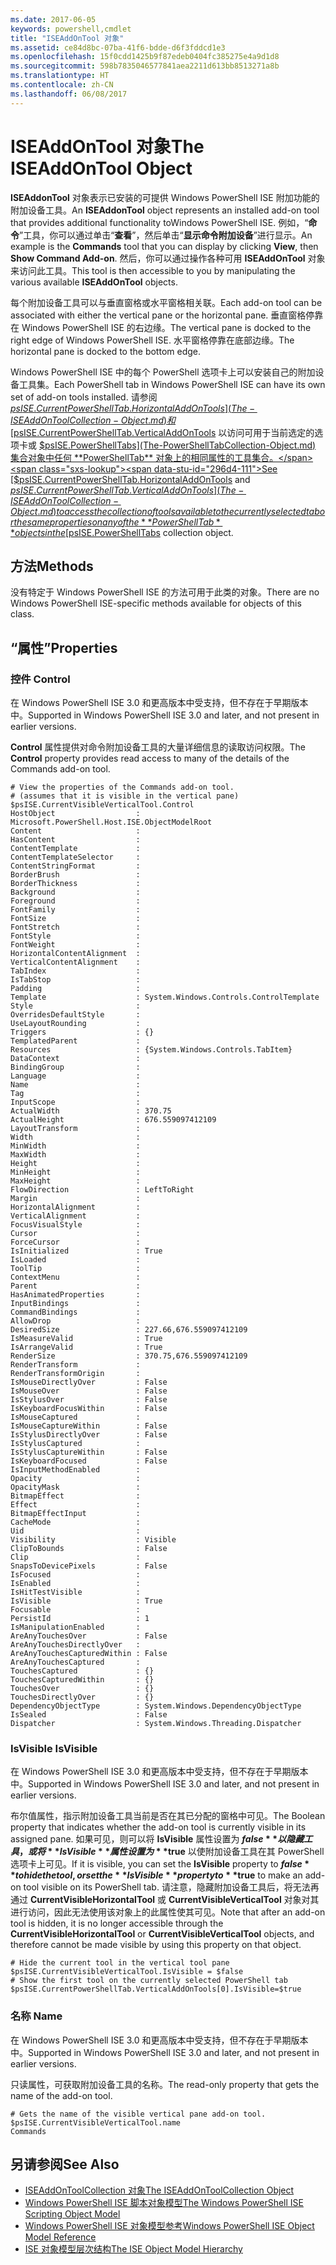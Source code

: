 ```yaml
---
ms.date: 2017-06-05
keywords: powershell,cmdlet
title: "ISEAddOnTool 对象"
ms.assetid: ce84d8bc-07ba-41f6-bdde-d6f3fddcd1e3
ms.openlocfilehash: 15f0cdd1425b9f87edeb0404fc385275e4a9d1d8
ms.sourcegitcommit: 598b7835046577841aea2211d613bb8513271a8b
ms.translationtype: HT
ms.contentlocale: zh-CN
ms.lasthandoff: 06/08/2017
---
```

# <a name="the-iseaddontool-object"></a><span data-ttu-id="296d4-103">ISEAddOnTool 对象</span><span class="sxs-lookup"><span data-stu-id="296d4-103">The ISEAddOnTool Object</span></span>
  <span data-ttu-id="296d4-104">**ISEAddonTool** 对象表示已安装的可提供 Windows PowerShell ISE 附加功能的附加设备工具。</span><span class="sxs-lookup"><span data-stu-id="296d4-104">An **ISEAddonTool** object represents an installed add-on tool that provides additional functionality toWindows PowerShell ISE.</span></span> <span data-ttu-id="296d4-105">例如，“**命令**”工具，你可以通过单击“**查看**”，然后单击“**显示命令附加设备**”进行显示。</span><span class="sxs-lookup"><span data-stu-id="296d4-105">An example is the **Commands** tool that you can display by clicking **View**, then **Show Command Add-on**.</span></span> <span data-ttu-id="296d4-106">然后，你可以通过操作各种可用 **ISEAddOnTool** 对象来访问此工具。</span><span class="sxs-lookup"><span data-stu-id="296d4-106">This tool is then accessible to you by manipulating the various available **ISEAddOnTool** objects.</span></span>

 <span data-ttu-id="296d4-107">每个附加设备工具可以与垂直窗格或水平窗格相关联。</span><span class="sxs-lookup"><span data-stu-id="296d4-107">Each add-on tool can be associated with either the vertical pane or the horizontal pane.</span></span> <span data-ttu-id="296d4-108">垂直窗格停靠在 Windows PowerShell ISE 的右边缘。</span><span class="sxs-lookup"><span data-stu-id="296d4-108">The vertical pane is docked to the right edge of Windows PowerShell ISE.</span></span> <span data-ttu-id="296d4-109">水平窗格停靠在底部边缘。</span><span class="sxs-lookup"><span data-stu-id="296d4-109">The horizontal pane is docked to the bottom edge.</span></span>

 <span data-ttu-id="296d4-110">Windows PowerShell ISE 中的每个 PowerShell 选项卡上可以安装自己的附加设备工具集。</span><span class="sxs-lookup"><span data-stu-id="296d4-110">Each PowerShell tab in Windows PowerShell ISE can have its own set of add-on tools installed.</span></span> <span data-ttu-id="296d4-111">请参阅 [$psISE.CurrentPowerShellTab.HorizontalAddOnTools](The-ISEAddOnToolCollection-Object.md) 和 [$psISE.CurrentPowerShellTab.VerticalAddOnTools](The-ISEAddOnToolCollection-Object.md) 以访问可用于当前选定的选项卡或 [$psISE.PowerShellTabs](The-PowerShellTabCollection-Object.md) 集合对象中任何 **PowerShellTab** 对象上的相同属性的工具集合。</span><span class="sxs-lookup"><span data-stu-id="296d4-111">See [$psISE.CurrentPowerShellTab.HorizontalAddOnTools](The-ISEAddOnToolCollection-Object.md) and [$psISE.CurrentPowerShellTab.VerticalAddOnTools](The-ISEAddOnToolCollection-Object.md) to access the collection of tools available to the currently selected tab or the same properties on any of the **PowerShellTab** objects in the [$psISE.PowerShellTabs](The-PowerShellTabCollection-Object.md) collection object.</span></span>

## <a name="methods"></a><span data-ttu-id="296d4-112">方法</span><span class="sxs-lookup"><span data-stu-id="296d4-112">Methods</span></span>
 <span data-ttu-id="296d4-113">没有特定于 Windows PowerShell ISE 的方法可用于此类的对象。</span><span class="sxs-lookup"><span data-stu-id="296d4-113">There are no Windows PowerShell ISE-specific methods available for objects of this class.</span></span>

## <a name="properties"></a><span data-ttu-id="296d4-114">“属性”</span><span class="sxs-lookup"><span data-stu-id="296d4-114">Properties</span></span>

###  <span data-ttu-id="296d4-115"><a name="Control"></a>控件</span><span class="sxs-lookup"><span data-stu-id="296d4-115"><a name="Control"></a> Control</span></span>
  <span data-ttu-id="296d4-116">在 Windows PowerShell ISE 3.0 和更高版本中受支持，但不存在于早期版本中。</span><span class="sxs-lookup"><span data-stu-id="296d4-116">Supported in Windows PowerShell ISE 3.0 and later, and not present in earlier versions.</span></span>

 <span data-ttu-id="296d4-117">**Control** 属性提供对命令附加设备工具的大量详细信息的读取访问权限。</span><span class="sxs-lookup"><span data-stu-id="296d4-117">The **Control** property provides read access to many of the details of the Commands add-on tool.</span></span>

```
# View the properties of the Commands add-on tool.
# (assumes that it is visible in the vertical pane)
$psISE.CurrentVisibleVerticalTool.Control
HostObject                  : Microsoft.PowerShell.Host.ISE.ObjectModelRoot
Content                     :
HasContent                  :
ContentTemplate             :
ContentTemplateSelector     :
ContentStringFormat         :
BorderBrush                 :
BorderThickness             :
Background                  :
Foreground                  :
FontFamily                  :
FontSize                    :
FontStretch                 :
FontStyle                   :
FontWeight                  :
HorizontalContentAlignment  :
VerticalContentAlignment    :
TabIndex                    :
IsTabStop                   :
Padding                     :
Template                    : System.Windows.Controls.ControlTemplate
Style                       :
OverridesDefaultStyle       :
UseLayoutRounding           :
Triggers                    : {}
TemplatedParent             :
Resources                   : {System.Windows.Controls.TabItem}
DataContext                 :
BindingGroup                :
Language                    :
Name                        :
Tag                         :
InputScope                  :
ActualWidth                 : 370.75
ActualHeight                : 676.559097412109
LayoutTransform             :
Width                       :
MinWidth                    :
MaxWidth                    :
Height                      :
MinHeight                   :
MaxHeight                   :
FlowDirection               : LeftToRight
Margin                      :
HorizontalAlignment         :
VerticalAlignment           :
FocusVisualStyle            :
Cursor                      :
ForceCursor                 :
IsInitialized               : True
IsLoaded                    :
ToolTip                     :
ContextMenu                 :
Parent                      :
HasAnimatedProperties       :
InputBindings               :
CommandBindings             :
AllowDrop                   :
DesiredSize                 : 227.66,676.559097412109
IsMeasureValid              : True
IsArrangeValid              : True
RenderSize                  : 370.75,676.559097412109
RenderTransform             :
RenderTransformOrigin       :
IsMouseDirectlyOver         : False
IsMouseOver                 : False
IsStylusOver                : False
IsKeyboardFocusWithin       : False
IsMouseCaptured             :
IsMouseCaptureWithin        : False
IsStylusDirectlyOver        : False
IsStylusCaptured            :
IsStylusCaptureWithin       : False
IsKeyboardFocused           : False
IsInputMethodEnabled        :
Opacity                     :
OpacityMask                 :
BitmapEffect                :
Effect                      :
BitmapEffectInput           :
CacheMode                   :
Uid                         :
Visibility                  : Visible
ClipToBounds                : False
Clip                        :
SnapsToDevicePixels         : False
IsFocused                   :
IsEnabled                   :
IsHitTestVisible            :
IsVisible                   : True
Focusable                   :
PersistId                   : 1
IsManipulationEnabled       :
AreAnyTouchesOver           : False
AreAnyTouchesDirectlyOver   :
AreAnyTouchesCapturedWithin : False
AreAnyTouchesCaptured       :
TouchesCaptured             : {}
TouchesCapturedWithin       : {}
TouchesOver                 : {}
TouchesDirectlyOver         : {}
DependencyObjectType        : System.Windows.DependencyObjectType
IsSealed                    : False
Dispatcher                  : System.Windows.Threading.Dispatcher

```

###  <span data-ttu-id="296d4-118"><a name="IsVisible"></a>IsVisible</span><span class="sxs-lookup"><span data-stu-id="296d4-118"><a name="IsVisible"></a> IsVisible</span></span>
  <span data-ttu-id="296d4-119">在 Windows PowerShell ISE 3.0 和更高版本中受支持，但不存在于早期版本中。</span><span class="sxs-lookup"><span data-stu-id="296d4-119">Supported in Windows PowerShell ISE 3.0 and later, and not present in earlier versions.</span></span>

 <span data-ttu-id="296d4-120">布尔值属性，指示附加设备工具当前是否在其已分配的窗格中可见。</span><span class="sxs-lookup"><span data-stu-id="296d4-120">The Boolean property that indicates whether the add-on tool is currently visible in its assigned pane.</span></span> <span data-ttu-id="296d4-121">如果可见，则可以将 **IsVisible** 属性设置为 **$false** 以隐藏工具，或将 **IsVisible** 属性设置为 **$true** 以使附加设备工具在其 PowerShell 选项卡上可见。</span><span class="sxs-lookup"><span data-stu-id="296d4-121">If it is visible, you can set the **IsVisible** property to **$false** to hide the tool, or set the **IsVisible** property to **$true** to make an add-on tool visible on its PowerShell tab.</span></span> <span data-ttu-id="296d4-122">请注意，隐藏附加设备工具后，将无法再通过 **CurrentVisibleHorizontalTool** 或 **CurrentVisibleVerticalTool** 对象对其进行访问，因此无法使用该对象上的此属性使其可见。</span><span class="sxs-lookup"><span data-stu-id="296d4-122">Note that after an add-on tool is hidden, it is no longer accessible through the **CurrentVisibleHorizontalTool** or **CurrentVisibleVerticalTool** objects, and therefore cannot be made visible by using this property on that object.</span></span>

```
# Hide the current tool in the vertical tool pane
$psISE.CurrentVisibleVerticalTool.IsVisible = $false
# Show the first tool on the currently selected PowerShell tab
$psISE.CurrentPowerShellTab.VerticalAddOnTools[0].IsVisible=$true

```

###  <span data-ttu-id="296d4-123"><a name="name"></a> 名称</span><span class="sxs-lookup"><span data-stu-id="296d4-123"><a name="name"></a> Name</span></span>
  <span data-ttu-id="296d4-124">在 Windows PowerShell ISE 3.0 和更高版本中受支持，但不存在于早期版本中。</span><span class="sxs-lookup"><span data-stu-id="296d4-124">Supported in Windows PowerShell ISE 3.0 and later, and not present in earlier versions.</span></span>

 <span data-ttu-id="296d4-125">只读属性，可获取附加设备工具的名称。</span><span class="sxs-lookup"><span data-stu-id="296d4-125">The read-only property that gets the name of the add-on tool.</span></span>

```
# Gets the name of the visible vertical pane add-on tool.
$psISE.CurrentVisibleVerticalTool.name
Commands

```

## <a name="see-also"></a><span data-ttu-id="296d4-126">另请参阅</span><span class="sxs-lookup"><span data-stu-id="296d4-126">See Also</span></span>
- [<span data-ttu-id="296d4-127">ISEAddOnToolCollection 对象</span><span class="sxs-lookup"><span data-stu-id="296d4-127">The ISEAddOnToolCollection Object</span></span>](The-ISEAddOnToolCollection-Object.md)
- [<span data-ttu-id="296d4-128">Windows PowerShell ISE 脚本对象模型</span><span class="sxs-lookup"><span data-stu-id="296d4-128">The Windows PowerShell ISE Scripting Object Model</span></span>](The-Windows-PowerShell-ISE-Scripting-Object-Model.md)
- [<span data-ttu-id="296d4-129">Windows PowerShell ISE 对象模型参考</span><span class="sxs-lookup"><span data-stu-id="296d4-129">Windows PowerShell ISE Object Model Reference</span></span>](Windows-PowerShell-ISE-Object-Model-Reference.md)
- [<span data-ttu-id="296d4-130">ISE 对象模型层次结构</span><span class="sxs-lookup"><span data-stu-id="296d4-130">The ISE Object Model Hierarchy</span></span>](The-ISE-Object-Model-Hierarchy.md)

